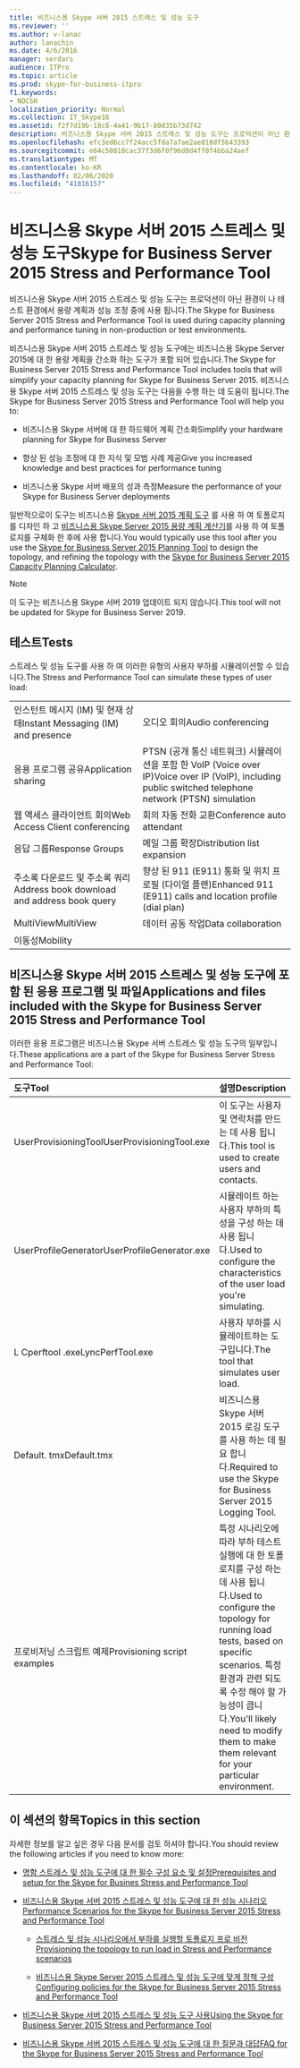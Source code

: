 ```yaml
---
title: 비즈니스용 Skype 서버 2015 스트레스 및 성능 도구
ms.reviewer: ''
ms.author: v-lanac
author: lanachin
ms.date: 4/6/2016
manager: serdars
audience: ITPro
ms.topic: article
ms.prod: skype-for-business-itpro
f1.keywords:
- NOCSH
localization_priority: Normal
ms.collection: IT_Skype16
ms.assetid: f2f7d19b-18c8-4a41-9b17-80d35b73d742
description: 비즈니스용 Skype 서버 2015 스트레스 및 성능 도구는 프로덕션이 아닌 환경이 나 테스트 환경에서 용량 계획과 성능 조정 중에 사용 됩니다.
ms.openlocfilehash: efc3ed6cc7f24acc5fda7a7ae2ae818df5b43393
ms.sourcegitcommit: e64c50818cac37f3d6f0f96d0d4ff0f4bba24aef
ms.translationtype: MT
ms.contentlocale: ko-KR
ms.lasthandoff: 02/06/2020
ms.locfileid: "41816157"
---
```

# <a name="skype-for-business-server-2015-stress-and-performance-tool"></a><span data-ttu-id="d6f2c-103">비즈니스용 Skype 서버 2015 스트레스 및 성능 도구</span><span class="sxs-lookup"><span data-stu-id="d6f2c-103">Skype for Business Server 2015 Stress and Performance Tool</span></span>
 
<span data-ttu-id="d6f2c-104">비즈니스용 Skype 서버 2015 스트레스 및 성능 도구는 프로덕션이 아닌 환경이 나 테스트 환경에서 용량 계획과 성능 조정 중에 사용 됩니다.</span><span class="sxs-lookup"><span data-stu-id="d6f2c-104">The Skype for Business Server 2015 Stress and Performance Tool is used during capacity planning and performance tuning in non-production or test environments.</span></span>
  
<span data-ttu-id="d6f2c-105">비즈니스용 Skype 서버 2015 스트레스 및 성능 도구에는 비즈니스용 Skype Server 2015에 대 한 용량 계획을 간소화 하는 도구가 포함 되어 있습니다.</span><span class="sxs-lookup"><span data-stu-id="d6f2c-105">The Skype for Business Server 2015 Stress and Performance Tool includes tools that will simplify your capacity planning for Skype for Business Server 2015.</span></span> <span data-ttu-id="d6f2c-106">비즈니스용 Skype 서버 2015 스트레스 및 성능 도구는 다음을 수행 하는 데 도움이 됩니다.</span><span class="sxs-lookup"><span data-stu-id="d6f2c-106">The Skype for Business Server 2015 Stress and Performance Tool will help you to:</span></span>
  
- <span data-ttu-id="d6f2c-107">비즈니스용 Skype 서버에 대 한 하드웨어 계획 간소화</span><span class="sxs-lookup"><span data-stu-id="d6f2c-107">Simplify your hardware planning for Skype for Business Server</span></span>
    
- <span data-ttu-id="d6f2c-108">향상 된 성능 조정에 대 한 지식 및 모범 사례 제공</span><span class="sxs-lookup"><span data-stu-id="d6f2c-108">Give you increased knowledge and best practices for performance tuning</span></span>
    
- <span data-ttu-id="d6f2c-109">비즈니스용 Skype 서버 배포의 성과 측정</span><span class="sxs-lookup"><span data-stu-id="d6f2c-109">Measure the performance of your Skype for Business Server deployments</span></span>
    
<span data-ttu-id="d6f2c-110">일반적으로이 도구는 비즈니스용 [Skype 서버 2015 계획 도구](../../management-tools/planning-tool/planning-tool.md) 를 사용 하 여 토폴로지를 디자인 하 고 [비즈니스용 Skype Server 2015 용량 계획 계산기](../../management-tools/capacity-planning-calculator.md)를 사용 하 여 토폴로지를 구체화 한 후에 사용 합니다.</span><span class="sxs-lookup"><span data-stu-id="d6f2c-110">You would typically use this tool after you use the [Skype for Business Server 2015 Planning Tool](../../management-tools/planning-tool/planning-tool.md) to design the topology, and refining the topology with the [Skype for Business Server 2015 Capacity Planning Calculator](../../management-tools/capacity-planning-calculator.md).</span></span> 

> [!NOTE]
> <span data-ttu-id="d6f2c-111">이 도구는 비즈니스용 Skype 서버 2019 업데이트 되지 않습니다.</span><span class="sxs-lookup"><span data-stu-id="d6f2c-111">This tool will not be updated for Skype for Business Server 2019.</span></span>
  
## <a name="tests"></a><span data-ttu-id="d6f2c-112">테스트</span><span class="sxs-lookup"><span data-stu-id="d6f2c-112">Tests</span></span>

<span data-ttu-id="d6f2c-113">스트레스 및 성능 도구를 사용 하 여 이러한 유형의 사용자 부하를 시뮬레이션할 수 있습니다.</span><span class="sxs-lookup"><span data-stu-id="d6f2c-113">The Stress and Performance Tool can simulate these types of user load:</span></span>
  
|||
|:-----|:-----|
|<span data-ttu-id="d6f2c-114">인스턴트 메시지 (IM) 및 현재 상태</span><span class="sxs-lookup"><span data-stu-id="d6f2c-114">Instant Messaging (IM) and presence</span></span>  <br/> |<span data-ttu-id="d6f2c-115">오디오 회의</span><span class="sxs-lookup"><span data-stu-id="d6f2c-115">Audio conferencing</span></span>  <br/> |
|<span data-ttu-id="d6f2c-116">응용 프로그램 공유</span><span class="sxs-lookup"><span data-stu-id="d6f2c-116">Application sharing</span></span>  <br/> |<span data-ttu-id="d6f2c-117">PTSN (공개 통신 네트워크) 시뮬레이션을 포함 한 VoIP (Voice over IP)</span><span class="sxs-lookup"><span data-stu-id="d6f2c-117">Voice over IP (VoIP), including public switched telephone network (PTSN) simulation</span></span>  <br/> |
|<span data-ttu-id="d6f2c-118">웹 액세스 클라이언트 회의</span><span class="sxs-lookup"><span data-stu-id="d6f2c-118">Web Access Client conferencing</span></span>  <br/> |<span data-ttu-id="d6f2c-119">회의 자동 전화 교환</span><span class="sxs-lookup"><span data-stu-id="d6f2c-119">Conference auto attendant</span></span>  <br/> |
|<span data-ttu-id="d6f2c-120">응답 그룹</span><span class="sxs-lookup"><span data-stu-id="d6f2c-120">Response Groups</span></span>  <br/> |<span data-ttu-id="d6f2c-121">메일 그룹 확장</span><span class="sxs-lookup"><span data-stu-id="d6f2c-121">Distribution list expansion</span></span>  <br/> |
|<span data-ttu-id="d6f2c-122">주소록 다운로드 및 주소록 쿼리</span><span class="sxs-lookup"><span data-stu-id="d6f2c-122">Address book download and address book query</span></span>  <br/> |<span data-ttu-id="d6f2c-123">향상 된 911 (E911) 통화 및 위치 프로필 (다이얼 플랜)</span><span class="sxs-lookup"><span data-stu-id="d6f2c-123">Enhanced 911 (E911) calls and location profile (dial plan)</span></span>  <br/> |
|<span data-ttu-id="d6f2c-124">MultiView</span><span class="sxs-lookup"><span data-stu-id="d6f2c-124">MultiView</span></span>  <br/> |<span data-ttu-id="d6f2c-125">데이터 공동 작업</span><span class="sxs-lookup"><span data-stu-id="d6f2c-125">Data collaboration</span></span>  <br/> |
|<span data-ttu-id="d6f2c-126">이동성</span><span class="sxs-lookup"><span data-stu-id="d6f2c-126">Mobility</span></span>  <br/> ||
   
## <a name="applications-and-files-included-with-the-skype-for-business-server-2015-stress-and-performance-tool"></a><span data-ttu-id="d6f2c-127">비즈니스용 Skype 서버 2015 스트레스 및 성능 도구에 포함 된 응용 프로그램 및 파일</span><span class="sxs-lookup"><span data-stu-id="d6f2c-127">Applications and files included with the Skype for Business Server 2015 Stress and Performance Tool</span></span>

<span data-ttu-id="d6f2c-128">이러한 응용 프로그램은 비즈니스용 Skype 서버 스트레스 및 성능 도구의 일부입니다.</span><span class="sxs-lookup"><span data-stu-id="d6f2c-128">These applications are a part of the Skype for Business Server Stress and Performance Tool:</span></span>
  
|<span data-ttu-id="d6f2c-129">**도구**</span><span class="sxs-lookup"><span data-stu-id="d6f2c-129">**Tool**</span></span>|<span data-ttu-id="d6f2c-130">**설명**</span><span class="sxs-lookup"><span data-stu-id="d6f2c-130">**Description**</span></span>|
|:-----|:-----|
|<span data-ttu-id="d6f2c-131">UserProvisioningTool</span><span class="sxs-lookup"><span data-stu-id="d6f2c-131">UserProvisioningTool.exe</span></span>  <br/> |<span data-ttu-id="d6f2c-132">이 도구는 사용자 및 연락처를 만드는 데 사용 됩니다.</span><span class="sxs-lookup"><span data-stu-id="d6f2c-132">This tool is used to create users and contacts.</span></span>  <br/> |
|<span data-ttu-id="d6f2c-133">UserProfileGenerator</span><span class="sxs-lookup"><span data-stu-id="d6f2c-133">UserProfileGenerator.exe</span></span>  <br/> |<span data-ttu-id="d6f2c-134">시뮬레이트 하는 사용자 부하의 특성을 구성 하는 데 사용 됩니다.</span><span class="sxs-lookup"><span data-stu-id="d6f2c-134">Used to configure the characteristics of the user load you're simulating.</span></span>  <br/> |
|<span data-ttu-id="d6f2c-135">L Cperftool .exe</span><span class="sxs-lookup"><span data-stu-id="d6f2c-135">LyncPerfTool.exe</span></span>  <br/> |<span data-ttu-id="d6f2c-136">사용자 부하를 시뮬레이트하는 도구입니다.</span><span class="sxs-lookup"><span data-stu-id="d6f2c-136">The tool that simulates user load.</span></span>  <br/> |
|<span data-ttu-id="d6f2c-137">Default. tmx</span><span class="sxs-lookup"><span data-stu-id="d6f2c-137">Default.tmx</span></span>  <br/> |<span data-ttu-id="d6f2c-138">비즈니스용 Skype 서버 2015 로깅 도구를 사용 하는 데 필요 합니다.</span><span class="sxs-lookup"><span data-stu-id="d6f2c-138">Required to use the Skype for Business Server 2015 Logging Tool.</span></span>  <br/> |
|<span data-ttu-id="d6f2c-139">프로비저닝 스크립트 예제</span><span class="sxs-lookup"><span data-stu-id="d6f2c-139">Provisioning script examples</span></span>  <br/> |<span data-ttu-id="d6f2c-140">특정 시나리오에 따라 부하 테스트 실행에 대 한 토폴로지를 구성 하는 데 사용 됩니다.</span><span class="sxs-lookup"><span data-stu-id="d6f2c-140">Used to configure the topology for running load tests, based on specific scenarios.</span></span> <span data-ttu-id="d6f2c-141">특정 환경과 관련 되도록 수정 해야 할 가능성이 큽니다.</span><span class="sxs-lookup"><span data-stu-id="d6f2c-141">You'll likely need to modify them to make them relevant for your particular environment.</span></span>  <br/> |
   
## <a name="topics-in-this-section"></a><span data-ttu-id="d6f2c-142">이 섹션의 항목</span><span class="sxs-lookup"><span data-stu-id="d6f2c-142">Topics in this section</span></span>

<span data-ttu-id="d6f2c-143">자세한 정보를 알고 싶은 경우 다음 문서를 검토 하셔야 합니다.</span><span class="sxs-lookup"><span data-stu-id="d6f2c-143">You should review the following articles if you need to know more:</span></span>
  
- [<span data-ttu-id="d6f2c-144">명함 스트레스 및 성능 도구에 대 한 필수 구성 요소 및 설정</span><span class="sxs-lookup"><span data-stu-id="d6f2c-144">Prerequisites and setup for the Skype for Busines Stress and Performance Tool</span></span>](prerequisites-and-setup.md)
    
- [<span data-ttu-id="d6f2c-145">비즈니스용 Skype 서버 2015 스트레스 및 성능 도구에 대 한 성능 시나리오</span><span class="sxs-lookup"><span data-stu-id="d6f2c-145">Performance Scenarios for the Skype for Business Server 2015 Stress and Performance Tool</span></span>](scenarios.md)
    
  - [<span data-ttu-id="d6f2c-146">스트레스 및 성능 시나리오에서 부하를 실행할 토폴로지 프로 비전</span><span class="sxs-lookup"><span data-stu-id="d6f2c-146">Provisioning the topology to run load in Stress and Performance scenarios</span></span>](provisioning-the-topology-to-run-load.md)
    
  - [<span data-ttu-id="d6f2c-147">비즈니스용 Skype Server 2015 스트레스 및 성능 도구에 맞게 정책 구성</span><span class="sxs-lookup"><span data-stu-id="d6f2c-147">Configuring policies for the Skype for Business Server 2015 Stress and Performance Tool</span></span>](configuring-policies.md)
    
- [<span data-ttu-id="d6f2c-148">비즈니스용 Skype 서버 2015 스트레스 및 성능 도구 사용</span><span class="sxs-lookup"><span data-stu-id="d6f2c-148">Using the Skype for Business Server 2015 Stress and Performance Tool</span></span>](using-the-tool.md)
    
- [<span data-ttu-id="d6f2c-149">비즈니스용 Skype 서버 2015 스트레스 및 성능 도구에 대 한 질문과 대답</span><span class="sxs-lookup"><span data-stu-id="d6f2c-149">FAQ for the Skype for Business Server 2015 Stress and Performance Tool</span></span>](faq.md)
    

